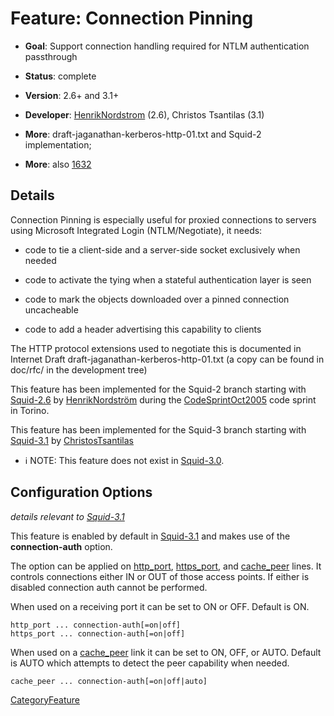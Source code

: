 # Feature: Connection Pinning

  - **Goal**: Support connection handling required for NTLM
    authentication passthrough

  - **Status**: complete

  - **Version**: 2.6+ and 3.1+

  - **Developer**:
    [HenrikNordstrom](/HenrikNordstrom#)
    (2.6), Christos Tsantilas (3.1)

  - **More**: draft-jaganathan-kerberos-http-01.txt and Squid-2
    implementation;

  - **More**: also
    [1632](https://bugs.squid-cache.org/show_bug.cgi?id=1632#)

## Details

Connection Pinning is especially useful for proxied connections to
servers using Microsoft Integrated Login (NTLM/Negotiate), it needs:

  - code to tie a client-side and a server-side socket exclusively when
    needed

  - code to activate the tying when a stateful authentication layer is
    seen

  - code to mark the objects downloaded over a pinned connection
    uncacheable

  - code to add a header advertising this capability to clients

The HTTP protocol extensions used to negotiate this is documented in
Internet Draft draft-jaganathan-kerberos-http-01.txt (a copy can be
found in doc/rfc/ in the development tree)

This feature has been implemented for the Squid-2 branch starting with
[Squid-2.6](/Squid-2.6#)
by
[HenrikNordström](/HenrikNordstr%C3%B6m#)
during the
[CodeSprintOct2005](/CodeSprintOct2005#)
code sprint in Torino.

This feature has been implemented for the Squid-3 branch starting with
[Squid-3.1](/Squid-3.1#)
by
[ChristosTsantilas](/ChristosTsantilas#)

  - ℹ️
    NOTE: This feature does not exist in
    [Squid-3.0](/Squid-3.0#).

## Configuration Options

*details relevant to
[Squid-3.1](/Squid-3.1#)*

This feature is enabled by default in
[Squid-3.1](/Squid-3.1#)
and makes use of the **connection-auth** option.

The option can be applied on
[http\_port](http://www.squid-cache.org/Doc/config/http_port#),
[https\_port](http://www.squid-cache.org/Doc/config/https_port#), and
[cache\_peer](http://www.squid-cache.org/Doc/config/cache_peer#) lines.
It controls connections either IN or OUT of those access points. If
either is disabled connection auth cannot be performed.

When used on a receiving port it can be set to ON or OFF. Default is ON.

    http_port ... connection-auth[=on|off]
    https_port ... connection-auth[=on|off]

When used on a
[cache\_peer](http://www.squid-cache.org/Doc/config/cache_peer#) link it
can be set to ON, OFF, or AUTO. Default is AUTO which attempts to detect
the peer capability when needed.

    cache_peer ... connection-auth[=on|off|auto]

[CategoryFeature](/CategoryFeature#)
